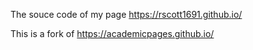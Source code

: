 The souce code of my page https://rscott1691.github.io/

This is a fork of https://academicpages.github.io/
